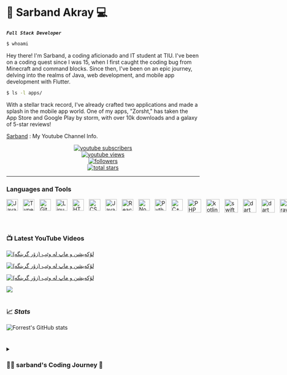 # 📱 Sarband Akray 💻

***`Full Stack Developer`***

```bash
$ whoami
```
Hey there! I'm Sarband, a coding aficionado and IT student at TIU. I've been on a coding quest since I was 15, when I first caught the coding bug from Minecraft and command blocks. Since then, I've been on an epic journey, delving into the realms of Java, web development, and mobile app development with Flutter.

```bash
$ ls -l apps/
```
With a stellar track record, I've already crafted two  applications and made a splash in the mobile app world. One of my apps, "Zorsht," has taken the App Store and Google Play by storm, with over 10k downloads and a galaxy of 5-star reviews!



[Sarband][youtube] : My Youtube Channel Info.


   <p align="left" style="display:flex;flex-direction:column; align-items:center;">
      <a href="https://www.youtube.com/channel/UCYZ50P3WT9ykZbjELZsX0eA?sub_confirmation=1">
         <img alt="youtube subscribers" title="Subscribe to my YouTube channel" src="https://custom-icon-badges.demolab.com/youtube/channel/subscribers/UCYZ50P3WT9ykZbjELZsX0eA?color=%23E05D44&label=SUBSCRIBE&logo=video&logoColor=white&style=for-the-badge&labelColor=CE4630"/></a> 
      <a href="https://www.youtube.com/channel/UCYZ50P3WT9ykZbjELZsX0eA">
         <img alt="youtube views" title="YouTube views" src="https://custom-icon-badges.demolab.com/youtube/channel/views/UCYZ50P3WT9ykZbjELZsX0eA?color=%23E1AD0E&logo=eye&logoColor=white&style=for-the-badge&labelColor=C79600"/></a> 
      <a href="https://github.com/SarbandAkray?tab=followers">
         <img alt="followers" title="Follow me on Github" src="https://custom-icon-badges.demolab.com/github/followers/SarbandAkray?color=236ad3&labelColor=1155ba&style=for-the-badge&logo=person-add&label=Follow&logoColor=white"/></a>
      <a href="https://github.com/SarbandAkray?tab=repositories&sort=stargazers">
         <img alt="total stars" title="Total stars on GitHub" src="https://custom-icon-badges.demolab.com/github/stars/SarbandAkray?color=55960c&style=for-the-badge&labelColor=488207&logo=star"/></a>
   </p>

---

###  Languages and Tools
<div style="display:block;width:90vw">
<img align="left" alt="Java" width="30px" style="padding-right:10px;" src="https://cdn.jsdelivr.net/gh/devicons/devicon/icons/java/java-original.svg"/>
<img align="left" alt="TypeScript" width="30px" style="padding-right:10px;" src="https://cdn.jsdelivr.net/gh/devicons/devicon/icons/typescript/typescript-plain.svg" />
<img align="left" alt="Git" width="30px" style="padding-right:10px;" src="https://cdn.jsdelivr.net/gh/devicons/devicon/icons/git/git-original.svg" />
<img align="left" alt="Linux" width="30px" style="padding-right:10px;" src="https://cdn.jsdelivr.net/gh/devicons/devicon/icons/linux/linux-original.svg" />
<img align="left" alt="HTML" width="30px" style="padding-right:10px;" src="https://cdn.jsdelivr.net/gh/devicons/devicon/icons/html5/html5-plain.svg" />
<img align="left" alt="CSS" width="30px" style="padding-right:10px;" src="https://cdn.jsdelivr.net/gh/devicons/devicon/icons/css3/css3-plain.svg" />
<img align="left" alt="JavaScript" width="30px" style="padding-right:10px;" src="https://cdn.jsdelivr.net/gh/devicons/devicon/icons/javascript/javascript-plain.svg" />
<img align="left" alt="React" width="30px" style="padding-right:10px;" src="https://cdn.jsdelivr.net/gh/devicons/devicon/icons/react/react-original.svg" />
<img align="left" alt="NodeJS" width="30px" style="padding-right:10px;" src="https://cdn.jsdelivr.net/gh/devicons/devicon/icons/nodejs/nodejs-original.svg" />
<img align="left" alt="Python" width="30px" style="padding-right:10px;" src="https://cdn.jsdelivr.net/gh/devicons/devicon/icons/python/python-plain.svg" />
<img align="left" alt="C++" width="30px" style="padding-right:10px;" src="https://cdn.jsdelivr.net/gh/devicons/devicon/icons/cplusplus/cplusplus-line.svg" />
<img align="left" alt="PHP" width="35px" style="padding-right:10px;" src="https://cdn.jsdelivr.net/gh/devicons/devicon/icons/php/php-original.svg" />
<img align="left" alt="kotlin" width="35px" style="padding-right:10px;" src="https://cdn.jsdelivr.net/gh/devicons/devicon/icons/kotlin/kotlin-original.svg" />
<img align="left" alt="swift" width="35px" style="padding-right:10px;" src="https://cdn.jsdelivr.net/gh/devicons/devicon/icons/swift/swift-original.svg" />
<img align="left" alt="dart" width="35px" style="padding-right:10px;" src="https://cdn.jsdelivr.net/gh/devicons/devicon/icons/dart/dart-original.svg" />
<img align="left" alt="dart" width="35px" style="padding-right:10px;" src="https://cdn.jsdelivr.net/gh/devicons/devicon/icons/flutter/flutter-original.svg" />
<img align="left" alt="laravel" width="35px" style="padding-right:10px;" src="https://laravel.com/img/logomark.min.svg" />
<img align="left" alt="firebase"  height="35px" style="padding-right:10px;" src="https://upload.wikimedia.org/wikipedia/commons/b/bd/Firebase_Logo.png" />
<img align="left" alt="GitHub" width="30px" style="padding-right:10px;" src="https://cdn.jsdelivr.net/gh/devicons/devicon/icons/github/github-original.svg" />
<img align="left" alt="MySQL" width="40px" style="padding-right:10px;" src="https://labs.mysql.com/common/logos/mysql-logo.svg" />
</div>


<br />
<br />
<br />
<br />





### 📺 Latest YouTube Videos

<!-- BEGIN YOUTUBE-CARDS -->
[![لۆکەیشن و ماپ لە وێب (زۆر گرینگە)](https://ytcards.demolab.com/?id=SZRBjRMGVZI&title=%D9%84%DB%86%DA%A9%DB%95%DB%8C%D8%B4%D9%86%20%D9%88%20%D9%85%D8%A7%D9%BE%20%D9%84%DB%95%20%D9%88%DB%8E%D8%A8%20%D8%B2%DB%86%D8%B1%20%DA%AF%D8%B1%DB%8C%D9%86%DA%AF%DB%95&lang=en&background_color=%230d1117&title_color=%23ffffff&stats_color=%23dedede&width=250&duration=3141 )](https://www.youtube.com/watch?v=SZRBjRMGVZI)

[![لۆکەیشن و ماپ لە وێب (زۆر گرینگە)](https://ytcards.demolab.com/?id=pG8dbvpBs38&title=%D8%B1%DB%95%D8%A8%D8%AA%20%DA%A9%D8%B1%D8%AF%D9%86%DB%8C%20%D8%AF%DB%86%D9%85%DB%95%DB%8C%D9%86%20%D9%84%DB%95%DA%AF%DB%95%DA%B5%20%DA%AF%DB%8C%D8%AA%D9%87%DB%95%D8%A8%20%D9%BE%DB%95%DB%8C%DA%86%D8%B2%20||%20connect%C4%B1on%20of%20free%20domain%20with%20github%20pages&lang=en&background_color=%230d1117&title_color=%23ffffff&stats_color=%23dedede&width=250&duration=526)](https://www.youtube.com/watch?v=pG8dbvpBs38)

[![لۆکەیشن و ماپ لە وێب (زۆر گرینگە)](https://ytcards.demolab.com/?id=Bqa9yIpQkOI&title=%D8%AF%DB%86%D9%85%DB%95%DB%8C%D9%86%20%D8%A8%DB%95%20%D8%AE%DB%86%D8%B1%D8%A7%DB%8C%DB%8C%20||%20free%20domain%20exp:%20sarband.tk\&lang=en&background_color=%230d1117&title_color=%23ffffff&stats_color=%23dedede&width=250&duration=340)](https://www.youtube.com/watch?v=Bqa9yIpQkOI)


<!-- END YOUTUBE-CARDS -->

[<img src="https://custom-icon-badges.demolab.com/badge/-Subscribe%20For%20More-red?style=for-the-badge&logo=video&logoColor=white"/>](https://www.youtube.com/channel/UCYZ50P3WT9ykZbjELZsX0eA?sub_confirmation=1)

#

### 📈 ***Stats***

![Forrest's GitHub stats](https://github-readme-stats.vercel.app/api?username=sarbandAkray&show_icons=true&theme=gruvbox)



#

<details>
 <summary><h3>👨‍💻 sarband's Coding Journey 🚀</h3></summary>


```bash
$ whoami
```
Hey there! I'm Sarband, a coding aficionado and IT student at TIU. I've been on a coding quest since I was 15, when I first caught the coding bug from Minecraft and command blocks. Since then, I've been on an epic journey, delving into the realms of Java, web development, and mobile app development with Flutter.

```bash
$ ls -l apps/
```
With a stellar track record, I've already crafted two  applications and made a splash in the mobile app world. One of my apps, "Zorsht," has taken the App Store and Google Play by storm, with over 10k downloads and a galaxy of 5-star reviews!

```bash
$ git clone https://github.com/SarbandAkray/skills.git
$ cd skills
$ ./upgrade.sh
```
But I'm not stopping there. I'm constantly leveling up my coding skills, staying updated with the latest technologies, and pushing the boundaries of what's possible in the world of app development. I'm passionate about creating innovative and user-friendly apps that make a positive impact.

```bash
$ history | grep "coding"
```
From my early beginnings as a coding whizkid inspired by Minecraft, to my current achievements in mobile app development, my coding journey has been an exciting adventure. I'm ready to continue exploring new horizons, leaving my mark in the ever-changing world of tech!

```bash
$ find /path/to/directory -name "*awesome*" -type f
```
So join me on this coding odyssey as we embark on an exciting journey together, exploring the limitless possibilities of software development. Let's code our way to new heights of success!

[website]: https://sarband.online
[youtube]: https://www.youtube.com/channel/UCYZ50P3WT9ykZbjELZsX0eA
